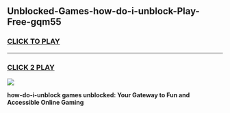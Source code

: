
## Unblocked-Games-how-do-i-unblock-Play-Free-gqm55
<h3>
<a href="https://premium76.site?title=how-do-i-unblock&ref=12A">CLICK TO PLAY</a></h3>
<hr>

<h3>
<a href="https://premium76.site?title=how-do-i-unblock&ref=12A">CLICK 2 PLAY</a>
  
</h3>

<a href="https://premium76.site?title=how-do-i-unblock&ref=12A"><img src="https://clearcache.store/games.png"></a>


**how-do-i-unblock games unblocked: Your Gateway to Fun and Accessible Online Gaming**
